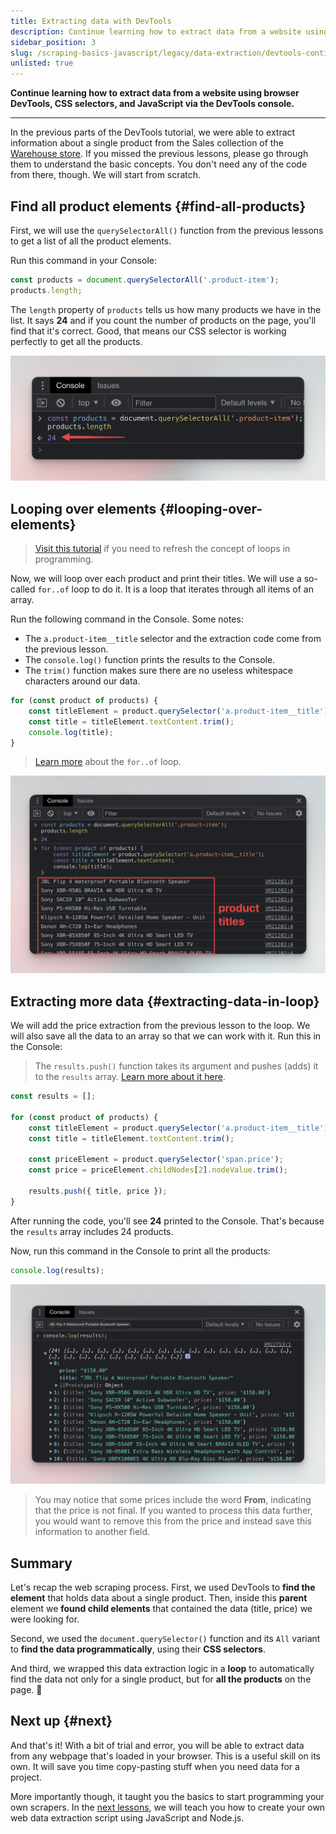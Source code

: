```yaml
---
title: Extracting data with DevTools
description: Continue learning how to extract data from a website using browser DevTools, CSS selectors, and JavaScript via the DevTools console.
sidebar_position: 3
slug: /scraping-basics-javascript/legacy/data-extraction/devtools-continued
unlisted: true
---
```


**Continue learning how to extract data from a website using browser DevTools, CSS selectors, and JavaScript via the DevTools console.**

---

In the previous parts of the DevTools tutorial, we were able to extract information about a single product from the Sales collection of the [Warehouse store](https://warehouse-theme-metal.myshopify.com/collections/sales). If you missed the previous lessons, please go through them to understand the basic concepts. You don't need any of the code from there, though. We will start from scratch.

## Find all product elements {#find-all-products}

First, we will use the `querySelectorAll()` function from the previous lessons to get a list of all the product elements.

Run this command in your Console:

```js
const products = document.querySelectorAll('.product-item');
products.length;
```

The `length` property of `products` tells us how many products we have in the list. It says **24** and if you count the number of products on the page, you'll find that it's correct. Good, that means our CSS selector is working perfectly to get all the products.

![Print all products](./images/devtools-count-products.png)

## Looping over elements {#looping-over-elements}

> [Visit this tutorial](https://developer.mozilla.org/en-US/docs/Web/JavaScript/Guide/Loops_and_iteration) if you need to refresh the concept of loops in programming.

Now, we will loop over each product and print their titles. We will use a so-called `for..of` loop to do it. It is a loop that iterates through all items of an array.

Run the following command in the Console. Some notes:

- The `a.product-item__title` selector and the extraction code come from the previous lesson.
- The `console.log()` function prints the results to the Console.
- The `trim()` function makes sure there are no useless whitespace characters around our data.

```js
for (const product of products) {
    const titleElement = product.querySelector('a.product-item__title');
    const title = titleElement.textContent.trim();
    console.log(title);
}
```

> [Learn more](https://developer.mozilla.org/en-US/docs/Web/JavaScript/Reference/Statements/for...of) about the `for..of` loop.

![Print all products' text](./images/devtools-product-titles.png)

## Extracting more data {#extracting-data-in-loop}

We will add the price extraction from the previous lesson to the loop. We will also save all the data to an array so that we can work with it. Run this in the Console:

> The `results.push()` function takes its argument and pushes (adds) it to the `results` array. [Learn more about it here](https://developer.mozilla.org/en-US/docs/Web/JavaScript/Reference/Global_Objects/Array/push).

```js
const results = [];

for (const product of products) {
    const titleElement = product.querySelector('a.product-item__title');
    const title = titleElement.textContent.trim();

    const priceElement = product.querySelector('span.price');
    const price = priceElement.childNodes[2].nodeValue.trim();

    results.push({ title, price });
}
```

After running the code, you'll see **24** printed to the Console. That's because the `results` array includes 24 products.

Now, run this command in the Console to print all the products:

```js
console.log(results);
```

![Print all products' data](./images/devtools-print-all-products.png)

> You may notice that some prices include the word **From**, indicating that the price is not final. If you wanted to process this data further, you would want to remove this from the price and instead save this information to another field.

## Summary

Let's recap the web scraping process. First, we used DevTools to **find the element** that holds data about a single product. Then, inside this **parent** element we **found child elements** that contained the data (title, price) we were looking for.

Second, we used the `document.querySelector()` function and its `All` variant to **find the data programmatically**, using their **CSS selectors**.

And third, we wrapped this data extraction logic in a **loop** to automatically find the data not only for a single product, but for **all the products** on the page. 🎉

## Next up {#next}

And that's it! With a bit of trial and error, you will be able to extract data from any webpage that's loaded in your browser. This is a useful skill on its own. It will save you time copy-pasting stuff when you need data for a project.

More importantly though, it taught you the basics to start programming your own scrapers. In the [next lessons](./computer_preparation.md), we will teach you how to create your own web data extraction script using JavaScript and Node.js.
